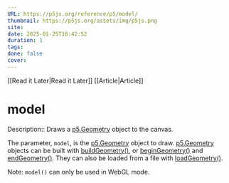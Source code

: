 ```yaml
---
URL: https://p5js.org/reference/p5/model/
thumbnail: https://p5js.org/assets/img/p5js.png
site: 
date: 2025-01-25T16:42:52
duration: 1
tags: 
done: false
cover: 
---
```

[[Read it Later|Read it Later]] [[Article|Article]] 
# model

Description:: Draws a [p5.Geometry](https://p5js.org/reference/p5/p5.Geometry) object to the canvas.

The parameter, `model`, is the [p5.Geometry](https://p5js.org/reference/p5/p5.Geometry) object to draw. [p5.Geometry](https://p5js.org/reference/p5/p5.Geometry) objects can be built with [buildGeometry()](https://p5js.org/reference/p5/buildGeometry/), or [beginGeometry()](https://p5js.org/reference/p5/beginGeometry/) and [endGeometry()](https://p5js.org/reference/p5/endGeometry/). They can also be loaded from a file with [loadGeometry()](https://p5js.org/reference/p5/loadGeometry/).

Note: `model()` can only be used in WebGL mode.

